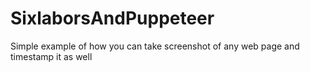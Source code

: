 # SixlaborsAndPuppeteer
Simple example of how you can take screenshot of any web page and timestamp it as well
